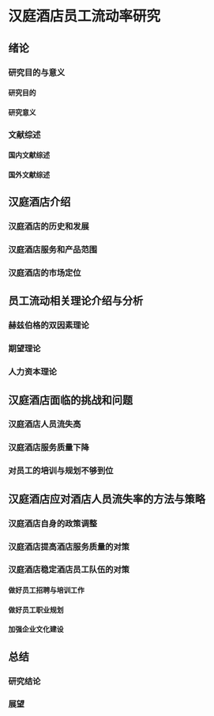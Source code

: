 # 汉庭酒店员工流动率研究

## 绪论

### 研究目的与意义

#### 研究目的

#### 研究意义

### 文献综述

#### 国内文献综述

#### 国外文献综述

## 汉庭酒店介绍
### 汉庭酒店的历史和发展
### 汉庭酒店服务和产品范围
### 汉庭酒店的市场定位

## 员工流动相关理论介绍与分析
### 赫兹伯格的双因素理论
### 期望理论
### 人力资本理论

## 汉庭酒店面临的挑战和问题

### 汉庭酒店人员流失高

### 汉庭酒店服务质量下降

### 对员工的培训与规划不够到位


## 汉庭酒店应对酒店人员流失率的方法与策略

### 汉庭酒店自身的政策调整

### 汉庭酒店提高酒店服务质量的对策

### 汉庭酒店稳定酒店员工队伍的对策
#### 做好员工招聘与培训工作
#### 做好员工职业规划
#### 加强企业文化建设

## 总结
### 研究结论
### 展望


